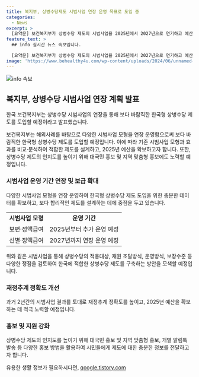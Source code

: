 ```yaml
---
title: 복지부, 상병수당제도 시범사업 연장 운영 목표로 도입 중
categories:
  - News
excerpt: >
  [요약문] 보건복지부가 상병수당 제도의 시범사업을 2025년에서 2027년으로 연기하고 예산을 삭감하며, 다양한 시범사업 모형을 연장 운영하여 한국형 상병수당 제도를 도입할 예정이다. 이를 통해 검토가 미흡한 보편·정률급여 모형을 추가 운영하고, 성과 평가를 통해 제도를 개선할 방안을 모색할 것이며, 재정추계 정확도를 높이고 홍보를 강화하여 상병수당 제도의 인지도를 높일 것으로 예상된다.
feature_text: >
  ## info 실시간 뉴스 속보입니다.

  [요약문] 보건복지부가 상병수당 제도의 시범사업을 2025년에서 2027년으로 연기하고 예산을 삭감하며, 다양한 시범사업 모형을 연장 운영하여 한국형 상병수당 제도를 도입할 예정이다. 이를 통해 검토가 미흡한 보편·정률급여 모형을 추가 운영하고, 성과 평가를 통해 제도를 개선할 방안을 모색할 것이며, 재정추계 정확도를 높이고 홍보를 강화하여 상병수당 제도의 인지도를 높일 것으로 예상된다.
image: 'https://www.behealthy4u.com/wp-content/uploads/2024/06/unnamed-file.png'
---
```


<p><img src="https://www.behealthy4u.com/wp-content/uploads/2024/06/unnamed-file.png" alt="info 속보" /></p>

<h2 data-ke-size="size26">복지부, 상병수당 시범사업 연장 계획 발표</h2>

<p>한국 보건복지부는 상병수당 시범사업의 연장을 통해 보다 바람직한 한국형 상병수당 제도를 도입할 예정이라고 발표했습니다.</p>

<p data-ke-size="size16">보건복지부는 해외사례를 바탕으로 다양한 시범사업 모형을 연장 운영함으로써 보다 바람직한 한국형 상병수당 제도를 도입할 예정입니다. 이에 따라 기존 시범사업 모형과 효과를 비교·분석하여 적합한 제도를 설계하고, 2025년 예산을 확보하고자 합니다. 또한, 상병수당 제도의 인지도를 높이기 위해 대국민 홍보 및 지역 맞춤형 홍보에도 노력할 예정입니다.</p>

<h3><b>시범사업 운영 기간 연장 및 보급 확대</b></h3>

<p>다양한 시범사업 모형을 연장 운영하여 한국형 상병수당 제도 도입을 위한 충분한 데이터를 확보하고, 보다 합리적인 제도를 설계하는 데에 중점을 두고 있습니다.</p>

<table>
    <tr>
        <td style="text-align: center; height: 17px;"><b>시범사업 모형</b></td>
        <td style="text-align: center; height: 17px;"><b>운영 기간</b></td>
    </tr>
    <tr>
        <td style="text-align: center; height: 17px;">보편·정액급여</td>
        <td style="text-align: center; height: 17px;">2025년부터 추가 운영 예정</td>
    </tr>
    <tr>
        <td style="text-align: center; height: 17px;">선별·정액급여</td>
        <td style="text-align: center; height: 17px;">2027년까지 연장 운영 예정</td>
    </tr>
</table>

<p data-ke-size="size16">위와 같은 시범사업을 통해 상병수당의 적용대상, 재원 조달방식, 운영방식, 보장수준 등 다양한 쟁점을 검토하여 한국에 적합한 상병수당 제도를 구축하는 방안을 모색할 예정입니다.</p>

<h3><b>재정추계 정확도 개선</b></h3>

<p>과거 2년간의 시범사업 결과를 토대로 재정추계 정확도를 높이고, 2025년 예산을 확보하는 데 적극 노력할 예정입니다.</p>

<h3><b>홍보 및 지원 강화</b></h3>

<p>상병수당 제도의 인지도를 높이기 위해 대국민 홍보 및 지역 맞춤형 홍보, 개별 알림톡 발송 등 다양한 홍보 방법을 활용하여 시민들에게 제도에 대한 충분한 정보를 전달하고자 합니다.</p>
유용한 생활 정보가 필요하시다면, <a href="https://qoogle.tistory.com" rel="dofollow">qoogle.tistory.com</a>



